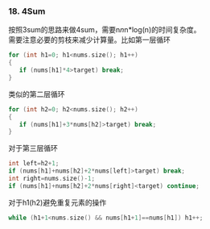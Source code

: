 ### 18. 4Sum  
按照3sum的思路来做4sum，需要n*n*n*log(n)的时间复杂度。  
需要注意必要的剪枝来减少计算量。比如第一层循环
```cpp
for (int h1=0; h1<nums.size(); h1++)
{
   if (nums[h1]*4>target) break;
}
```  
类似的第二层循环
```cpp
for (int h2=0; h2<nums.size(); h2++)
{
   if (nums[h1]+3*nums[h2]>target) break;
}
```    
对于第三层循环
```cpp
int left=h2+1;
if (nums[h1]+nums[h2]+2*nums[left]>target) break;
int right=nums.size()-1;
if (nums[h1]+nums[h2]+2*nums[right]<target) continue;
```    
对于h1(h2)避免重复元素的操作
```cpp
while (h1+1<nums.size() && nums[h1+1]==nums[h1]) h1++;
```
